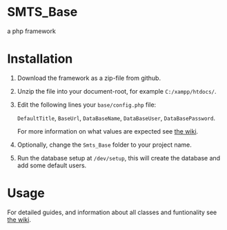 # SMTS_Base
a php framework

# Installation
1. Download the framework as a zip-file from github.

2. Unzip the file into your document-root, for example `C:/xampp/htdocs/`.

3. Edit the following lines your `base/config.php` file:

    `DefaultTitle`, `BaseUrl`, `DataBaseName`, `DataBaseUser`, `DataBasePassword`.

    For more information on what values are expected see [the wiki].

4. Optionally, change the `Smts_Base` folder to your project name.

5. Run the database setup at `/dev/setup`, this will create the database and add some default users.

# Usage

For detailed guides, and information about all classes and funtionality see [the wiki].

[the wiki]: https://github.com/SimonMTS/Smts_Base/wiki
